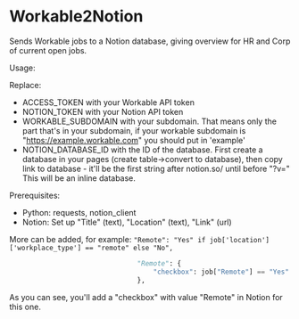 # Workable2Notion
Sends Workable jobs to a Notion database, giving overview for HR and Corp of current open jobs.


Usage:

Replace:

- ACCESS_TOKEN with your Workable API token
- NOTION_TOKEN with your Notion API token
- WORKABLE_SUBDOMAIN with your subdomain. That means only the part that's in your subdomain, if your workable subdomain is "https://example.workable.com" you should put in 'example'
- NOTION_DATABASE_ID with the ID of the database. First create a database in your pages (create table->convert to database), then copy link to database - it'll be the first string after notion.so/ until before "?v=" This will be an inline database.

Prerequisites:
- Python: requests, notion_client
- Notion: Set up "Title" (text), "Location" (text), "Link" (url)

More can be added, for example:
`"Remote": "Yes" if job['location']['workplace_type'] == "remote" else "No",`
```py
                                "Remote": {
                                    "checkbox": job["Remote"] == "Yes"
                                },
```
As you can see, you'll add a "checkbox" with value "Remote" in Notion for this one.
